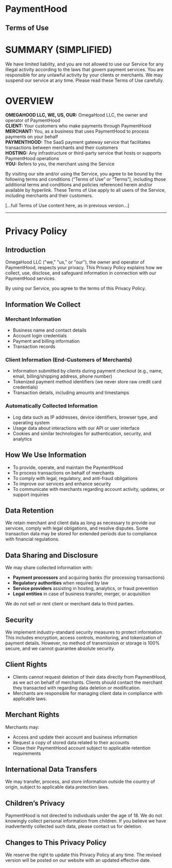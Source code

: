 # **PaymentHood**

## **Terms of Use**

# **SUMMARY (SIMPLIFIED)**

We have limited liability, and you are not allowed to use our Service for any illegal activity according to the laws that govern payment services. You are responsible for any unlawful activity by your clients or merchants. We may suspend our service at any time. Please read these Terms of Use carefully.

# **OVERVIEW**

**OMEGAHOOD LLC, WE, US, OUR:** OmegaHood LLC, the owner and operator of PaymentHood  
**CLIENT:** Your customers who make payments through PaymentHood  
**MERCHANT:** You, as a business that uses PaymentHood to process payments on your behalf  
**PAYMENTHOOD:** The SaaS payment gateway service that facilitates transactions between merchants and their customers  
**HOSTING:** Any infrastructure or third-party service that hosts or supports PaymentHood operations  
**YOU:** Refers to you, the merchant using the Service

By visiting our site and/or using the Service, you agree to be bound by the following terms and conditions (“Terms of Use” or “Terms”), including those additional terms and conditions and policies referenced herein and/or available by hyperlink. These Terms of Use apply to all users of the Service, including merchants and their customers.

[...full Terms of Use content here, as in previous version...]

---

# **Privacy Policy**

## **Introduction**

OmegaHood LLC ("we," "us," or "our"), the owner and operator of PaymentHood, respects your privacy. This Privacy Policy explains how we collect, use, disclose, and safeguard information in connection with our PaymentHood services.

By using our Service, you agree to the terms of this Privacy Policy.

## **Information We Collect**

### Merchant Information
- Business name and contact details
- Account login credentials
- Payment and billing information
- Transaction records

### Client Information (End-Customers of Merchants)
- Information submitted by clients during payment checkout (e.g., name, email, billing/shipping address, phone number)
- Tokenized payment method identifiers (we never store raw credit card credentials)
- Transaction details, including amounts and timestamps

### Automatically Collected Information
- Log data such as IP addresses, device identifiers, browser type, and operating system
- Usage data about interactions with our API or user interface
- Cookies and similar technologies for authentication, security, and analytics

## **How We Use Information**

- To provide, operate, and maintain the PaymentHood
- To process transactions on behalf of merchants
- To comply with legal, regulatory, and anti-fraud obligations
- To improve our services and enhance security
- To communicate with merchants regarding account activity, updates, or support inquiries

## **Data Retention**

We retain merchant and client data as long as necessary to provide our services, comply with legal obligations, and resolve disputes. Some transaction data may be stored for extended periods due to compliance with financial regulations.

## **Data Sharing and Disclosure**

We may share collected information with:
- **Payment processors** and acquiring banks (for processing transactions)
- **Regulatory authorities** when required by law
- **Service providers** assisting in hosting, analytics, or fraud prevention
- **Legal entities** in case of business transfer, merger, or acquisition

We do not sell or rent client or merchant data to third parties.

## **Security**

We implement industry-standard security measures to protect information. This includes encryption, access controls, monitoring, and tokenization of payment details. However, no method of transmission or storage is 100% secure, and we cannot guarantee absolute security.

## **Client Rights**

- Clients cannot request deletion of their data directly from PaymentHood, as we act on behalf of merchants. Clients should contact the merchant they transacted with regarding data deletion or modification.
- Merchants are responsible for managing client data in compliance with applicable laws.

## **Merchant Rights**

Merchants may:
- Access and update their account and business information
- Request a copy of stored data related to their accounts
- Close their PaymentHood account subject to applicable retention requirements

## **International Data Transfers**

We may transfer, process, and store information outside the country of origin, subject to applicable data protection laws.

## **Children’s Privacy**

PaymentHood is not directed to individuals under the age of 18. We do not knowingly collect personal information from children. If you believe we have inadvertently collected such data, please contact us for deletion.

## **Changes to This Privacy Policy**

We reserve the right to update this Privacy Policy at any time. The revised version will be posted on our website with an updated effective date.
